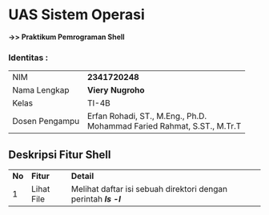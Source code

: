 # UAS Sistem Operasi
**->> Praktikum Pemrograman Shell**

### Identitas :

|  |  |
|--|--|
| NIM | **2341720248** |
| Nama Lengkap | **Viery Nugroho** |
| Kelas | TI-4B |
| Dosen Pengampu | Erfan Rohadi, ST., M.Eng., Ph.D. <br> Mohammad Faried Rahmat, S.ST., M.Tr.T|

## Deskripsi Fitur Shell

|  |  |  |
|--|--|--|
|**No**| **Fitur** | **Detail** |
| 1 | Lihat File | Melihat daftar isi sebuah direktori dengan perintah ***ls -l*** |
